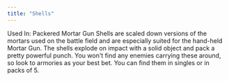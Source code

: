 ```yaml
---
title: "Shells"
---
```


Used In: Packered Mortar Gun
Shells are scaled down versions of the mortars used on the battle field and are especially suited for the hand-held Mortar Gun. The shells explode on impact with a solid object and pack a pretty powerful punch. You won't find any enemies carrying these around, so look to armories as your best bet. You can find them in singles or in packs of 5.